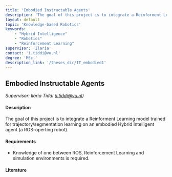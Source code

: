 ```yaml
---
title: 'Embodied Instructable Agents'
description: 'The goal of this project is to integrate a Reinforment Learning model trained for trajectory/segmentation learning on an embodied Hybrid Intelligent agent (a ROS-operting robot).'
layout: default
topic: 'Knowledge-based Robotics'
keywords:
    - "Hybrid Intelligence"
    - "Robotics"
    - "Reinforcement Learning"
supervisor: 'Ilaria'
contact: 'i.tiddi@vu.nl'
degree: 'MSc.'
description_link: '/theses_dir/IT_embodied1'
---
```


## Embodied Instructable Agents 
*Supervisor: Ilaria Tiddi (i.tiddi@vu.nl)*

#### Description
The goal of this project is to integrate a Reinforment Learning model trained for trajectory/segmentation learning on an embodied Hybrid Intelligent agent (a ROS-operting robot).
#### Requirements
-  Knowledge of one between ROS, Reinforcement Learning and simulation environments is required.

#### Literature
